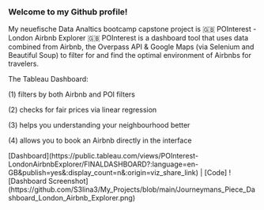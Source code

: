 ### Welcome to my Github profile! ###
My neuefische Data Analtics bootcamp capstone project is :gb: POInterest - London Airbnb Explorer :gb:
POInterest is a dashboard tool that uses data combined from Airbnb, the Overpass API & Google Maps (via Selenium and Beautiful Soup) to filter for and find the optimal environment of Airbnbs for travelers.

The Tableau Dashboard:
<p>(1) filters by both Airbnb and POI filters</p>
<p>(2) checks for fair prices via linear regression</p>
<p>(3) helps you understanding your neighbourhood better</p>
<p>(4) allows you to book an Airbnb directly in the interface</p>
<p> </p>
[Dashboard](https://public.tableau.com/views/POInterest-LondonAirbnbExplorer/FINALDASHBOARD?:language=en-GB&publish=yes&:display_count=n&:origin=viz_share_link) | [Code]
![Dashboard Screenshot](https://github.com/S3lina3/My_Projects/blob/main/Journeymans_Piece_Dashboard_London_Airbnb_Explorer.png)
